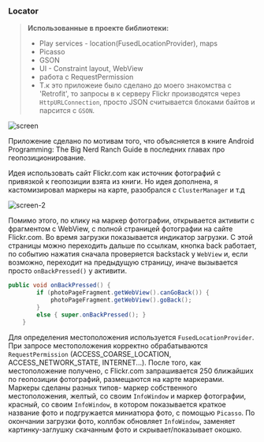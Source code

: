 ### Locator
> **Использованные в проекте библиотеки:** 
> - Play services - location(FusedLocationProvider), maps
> - Picasso
> - GSON
> - UI - Constraint layout, WebView
> - работа с RequestPermission
> - Т.к это приложеие было сделано до моего знакомства с 'Retrofit', то запросы в к серверу Flickr производятся через `HttpURLConnection`, просто JSON считывается блоками байтов и парсится c `GSON`.

![screen](https://user-images.githubusercontent.com/18750579/32324651-29eb9e8e-bfdd-11e7-95ef-1961a340144b.gif)

Приложение сделано по мотивам того, что объясняется в книге	Android Programming: The Big Nerd Ranch Guide в последних главах про геопозиционирование.

Идея использовать сайт Flickr.com как источник фотографий с привязкой к геопозиции взята из книги. Но идея дополнена, я кастомизировал маркеры на карте, разобрался с `ClusterManager` и т.д

![screen-2](https://user-images.githubusercontent.com/18750579/32324913-ffaaa6c8-bfdd-11e7-9de5-b522b1a8dae5.gif)

Помимо этого, по клику на маркер фотографии, открывается активити с фрагментом с WebView, с полной страницей фотографии на сайте Flickr.com. 
Во время загрузки показывается индикатор загрузки.
С этой страницы можно переходить дальше по ссылкам, кнопка back работает, по событию нажатия сначала проверяется backstack у `WebView` и, если возможно, переходит на предыдущую страницу, иначе вызывается просто `onBackPressed()` у активити.

```java
public void onBackPressed() {
        if (photoPageFragment.getWebView().canGoBack()) {
            photoPageFragment.getWebView().goBack();
        }
        else { super.onBackPressed(); }
    }
```

Для определения местоположения используется `FusedLocationProvider`. При запросе местоположения корректно обрабатываются `RequestPermission` (ACCESS_COARSE_LOCATION, ACCESS_NETWORK_STATE, INTERNET...).
После того, как местоположение получено, с Flickr.com запрашивается 250 ближайших по геопозиции фотографий, размещаются на карте маркерами.
Маркеры сделаны разных типов- маркер собственного местоположения, желтый, со своим `InfoWindow` и маркер фотографии, красный, со своим `InfoWindow`, в котором показывается краткое название фото и подгружается миниатюра фото, с помощью `Picasso`. 
По окончании загрузки фото, коллбэк обновляет `InfoWindow`, заменяет картинку-заглушку скачанным фото и скрывает/показывает окошко. 
